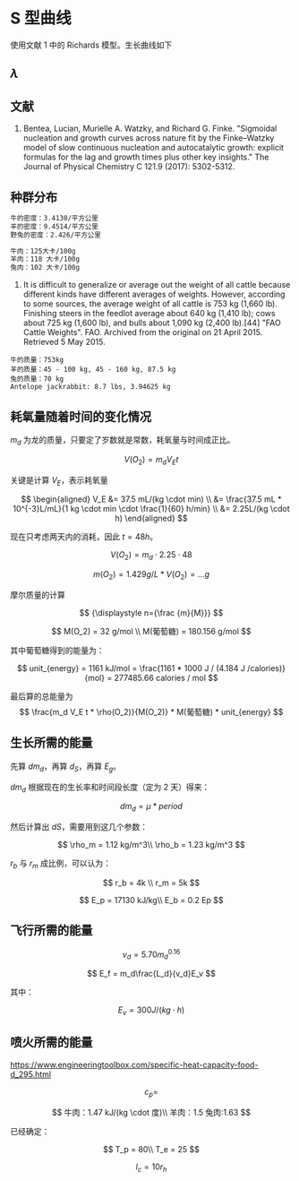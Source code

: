 # S 型曲线

使用文献 1 中的 Richards 模型。生长曲线如下

## $\lambda$

## 文献

1. Bentea, Lucian, Murielle A. Watzky, and Richard G. Finke. "Sigmoidal nucleation and growth curves across nature fit by the Finke–Watzky model of slow continuous nucleation and autocatalytic growth: explicit formulas for the lag and growth times plus other key insights." The Journal of Physical Chemistry C 121.9 (2017): 5302-5312.

## 种群分布

```txt
牛的密度：3.4130/平方公里
羊的密度：9.4514/平方公里
野兔的密度：2.426/平方公里
```

```txt
牛肉：125大卡/100g
羊肉：118 大卡/100g
兔肉：102 大卡/100g
```

1. It is difficult to generalize or average out the weight of all cattle because different kinds have different averages of weights. However, according to some sources, the average weight of all cattle is 753 kg (1,660 lb). Finishing steers in the feedlot average about 640 kg (1,410 lb); cows about 725 kg (1,600 lb), and bulls about 1,090 kg (2,400 lb).[44] "FAO Cattle Weights". FAO. Archived from the original on 21 April 2015. Retrieved 5 May 2015.

```
牛的质量：753kg
羊的质量：45 - 100 kg, 45 - 160 kg, 87.5 kg
兔的质量：70 kg
Antelope jackrabbit: 8.7 lbs, 3.94625 kg
```

## 耗氧量随着时间的变化情况

$m_d$ 为龙的质量，只要定了岁数就是常数，耗氧量与时间成正比。

$$
V(O_2) = m_d V_E t
$$

关键是计算 $V_E$，表示耗氧量

$$
\begin{aligned}
    V_E &= 37.5 mL/(kg \cdot min) \\
&= \frac{37.5 mL * 10^{-3}L/mL}{1 kg \cdot min \cdot \frac{1}{60} h/min} \\
&= 2.25L/(kg \cdot h)
\end{aligned}
$$

现在只考虑两天内的消耗，因此 $t = 48h$。

$$
V(O_2) = m_d \cdot 2.25 \cdot 48
$$

$$
m(O_2) = 1.429 g/L * V(O_2) = ...g
$$

摩尔质量的计算

$$
{\displaystyle n={\frac {m}{M}}}
$$

$$
M(O_2) = 32 g/mol \\
M(葡萄糖) = 180.156 g/mol
$$

其中葡萄糖得到的能量为：

$$
unit_{energy} = 1161 kJ/mol = \frac{1161 * 1000 J / (4.184 J /calories)}{mol} = 277485.66 calories / mol
$$

最后算的总能量为
$$
\frac{m_d V_E t * \rho(O_2)}{M(O_2)} * M(葡萄糖) * unit_{energy}
$$

## 生长所需的能量

先算 $dm_d$，再算 $d_S$，再算 $E_g$。

$dm_d$ 根据现在的生长率和时间段长度（定为 2 天）得来：

$$
dm_d = \mu * period
$$

然后计算出 $dS$，需要用到这几个参数：

$$
\rho_m = 1.12 kg/m^3\\
\rho_b = 1.23 kg/m^3
$$

$r_b$ 与 $r_m$ 成比例，可以认为：

$$
r_b = 4k \\
r_m = 5k
$$

$$
E_p = 17130 kJ/kg\\
E_b = 0.2 Ep
$$

## 飞行所需的能量

$$
v_d = 5.70 m_d^{0.16}
$$

$$
E_f = m_d\frac{L_d}{v_d}E_v
$$

其中：

$$
E_v = 300 J/(kg \cdot h)
$$

## 喷火所需的能量

https://www.engineeringtoolbox.com/specific-heat-capacity-food-d_295.html

$$
c_p = 
$$

$$
牛肉：1.47 kJ/(kg \cdot 度)\\
羊肉：1.5
兔肉:1.63
$$

已经确定：

$$
T_p = 80\\
T_e = 25
$$

$$
l_c = 10 r_h
$$
